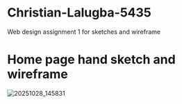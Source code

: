 # Christian-Lalugba-5435
Web design assignment 1 for sketches and wireframe
# Home page hand sketch and wireframe

![20251028_145831](https://github.com/user-attachments/assets/433d74d2-c951-44fd-8cfb-17bc35c13441)

